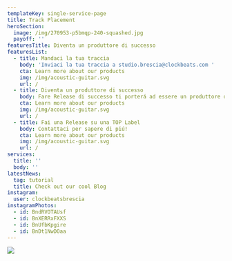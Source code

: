 ```yaml
---
templateKey: single-service-page
title: Track Placement
heroSection:
  image: /img/270953-p5bmqp-240-squashed.jpg
  payoff: ''
featuresTitle: Diventa un produttore di successo
featuresList:
  - title: Mandaci la tua traccia
    body: 'Inviaci la tua traccia a studio.brescia@clockbeats.com '
    cta: Learn more about our products
    img: /img/acoustic-guitar.svg
    url: /
  - title: Diventa un produttore di successo
    body: Fare Release di successo ti porterá ad essere un produttore di successo.
    cta: Learn more about our products
    img: /img/acoustic-guitar.svg
    url: /
  - title: Fai una Release su una TOP Label
    body: Contattaci per sapere di piú!
    cta: Learn more about our products
    img: /img/acoustic-guitar.svg
    url: /
services:
  title: ''
  body: ''
latestNews:
  tag: tutorial
  title: Check out our cool Blog
instagram:
  user: clockbeatsbrescia
instagramPhotos:
  - id: BndRVOTAUsf
  - id: BnXERRxFXXS
  - id: BnUfbKpgire
  - id: BnDt1NwDOaa
---
```

![](/img/33-squashed.jpg)
